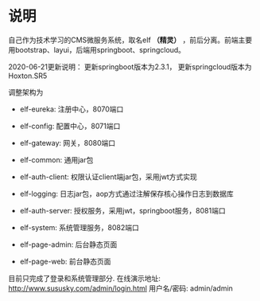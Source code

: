 # 说明 #

自己作为技术学习的CMS微服务系统，取名elf **（精灵）** ，前后分离。前端主要用bootstrap、layui，后端用springboot、springcloud。

2020-06-21更新说明：
更新springboot版本为2.3.1， 更新springcloud版本为Hoxton.SR5

调整架构为

* elf-eureka: 注册中心，8070端口
* elf-config: 配置中心，8071端口
* elf-gateway: 网关，8080端口
* elf-common: 通用jar包
* elf-auth-client: 权限认证client端jar包，采用jwt方式实现
* elf-logging: 日志jar包，aop方式通过注解保存核心操作日志到数据库
* elf-auth-server: 授权服务，采用jwt，springboot服务，8081端口
* elf-system: 系统管理服务，8082端口

* elf-page-admin: 后台静态页面
* elf-page-web: 前台静态页面


目前只完成了登录和系统管理部分.
在线演示地址: http://www.sususky.com/admin/login.html
用户名/密码: admin/admin


